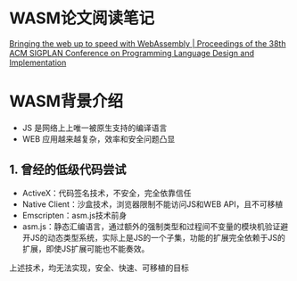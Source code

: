 # WASM论文阅读笔记

[Bringing the web up to speed with WebAssembly | Proceedings of the 38th ACM SIGPLAN Conference on Programming Language Design and Implementation](https://dl.acm.org/doi/10.1145/3062341.3062363)

# WASM背景介绍

- JS 是网络上上唯一被原生支持的编译语言
- WEB 应用越来越复杂，效率和安全问题凸显

## 1. 曾经的低级代码尝试

- ActiveX：代码签名技术，不安全，完全依靠信任
- Native Client：沙盒技术，浏览器限制不能访问JS和WEB API，且不可移植
- Emscripten：asm.js技术前身
- asm.js：静态汇编语言，通过额外的强制类型和过程间不变量的模块机验证避开JS的动态类型系统，实际上是JS的一个子集，功能的扩展完全依赖于JS的扩展，即使JS扩展可能也不能奏效。

上述技术，均无法实现，安全、快速、可移植的目标

